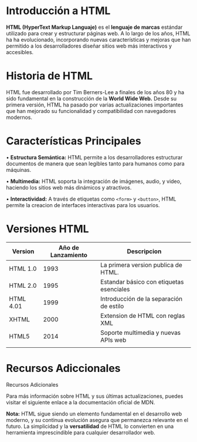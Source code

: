 # Introducción a HTML

__HTML (HyperText Markup Languaje)__ es el __lenguaje de marcas__ estándar utilizado para crear y estructurar páginas web. A lo largo de los años, HTML ha  ha evolucionado, incorporando nuevas características y mejoras que han permitido a los desarrolladores diseñar sitios web más interactivos y accesibles.

# Historia de HTML

HTML fue desarrollado por Tim Berners-Lee a finales de los años 80 y ha sido fundamental en la construcción de la __World Wide Web.__ Desde su primera versión, HTML ha pasado por varias actualizaciones importantes que han mejorado su funcionalidad y compatibilidad con navegadores modernos.

# Características Principales

• __Estructura Semántica:__ HTML permite a los desarrolladores estructurar documentos de manera que sean legibles tanto para humanos como para máquinas.

• __Multimedia:__ HTML soporta la integración de imágenes, audio, y video, haciendo los sitios web más dinámicos y atractivos.

• __Interactividad:__ A través de etiquetas como `<form>` y `<button>`, HTML permite la creacion de interfaces interactivas para los usuarios.

# Versiones HTML

|__Version__|__Año de Lanzamiento__|__Descripcion__|
|-------|-------|-------|
|HTML 1.0|1993| La primera version publica de HTML.|
|HTML 2.0|1995|Estandar básico con etiquetas esenciales|
|HTML 4.01|1999|Introducción de la separación de estilo|
|XHTML|2000|Extension de HTML con reglas XML|
|HTML5|2014|Soporte multimedia y nuevas APIs web|
||||

# Recursos Adiccionales

Recursos Adicionales

Para más información sobre HTML y sus últimas actualizaciones, puedes visitar el siguiente enlace a la documentación oficial de MDN.

__Nota:__ HTML sigue siendo un elemento fundamental en el desarrollo web moderno, y su continua evolución asegura que permanezca relevante en el futuro. La simplicidad y la __versatilidad__ de HTML lo convierten en una herramienta imprescindible para cualquier desarrollador web.
